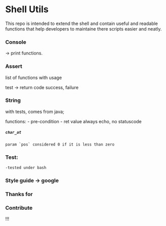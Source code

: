 # Shell Utils

This repo is intended to extend the shell and contain useful and readable functions
that help developers to maintaine there scripts easier and neatly.

### Console

-> print functions.

### Assert

list of functions with usage

test -> return code success, failure

### String

with tests, comes from java;

functions:
	- pre-condition
	- ret value always echo, no statuscode


##### `char_at`

	param `pos` considered 0 if it is less than zero

### Test:
	-tested under bash

### Style guide -> google

### Thanks for

### Contribute
!!!
